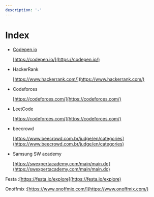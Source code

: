 ```yaml
---
description: '-'
---
```


# Index

*   [Codepen.io](http://codepen.io)

    [https://codepen.io/](https://codepen.io/)
*   HackerRank

    [https://www.hackerrank.com/](https://www.hackerrank.com/)
*   Codeforces

    [https://codeforces.com/](https://codeforces.com/)
*   LeetCode

    [https://codeforces.com/](https://codeforces.com/)
*   beecrowd

    [https://www.beecrowd.com.br/judge/en/categories](https://www.beecrowd.com.br/judge/en/categories)
*   Samsung SW academy

    [https://swexpertacademy.com/main/main.do](https://swexpertacademy.com/main/main.do)



Festa :[https://festa.io/explore](https://festa.io/explore)

Onoffmix :[https://www.onoffmix.com/](https://www.onoffmix.com/)





